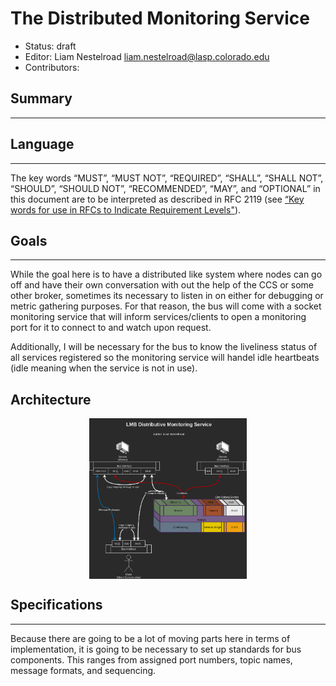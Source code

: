 # The Distributed Monitoring Service

+ Status: draft
+ Editor: Liam Nestelroad liam.nestelroad@lasp.colorado.edu
+ Contributors: 

## Summary
---



## Language
---

The key words “MUST”, “MUST NOT”, “REQUIRED”, “SHALL”, “SHALL NOT”, “SHOULD”, “SHOULD NOT”, “RECOMMENDED”, “MAY”, and “OPTIONAL” in this document are to be interpreted as described in RFC 2119 (see [“Key words for use in RFCs to Indicate Requirement Levels"](http://tools.ietf.org/html/rfc2119)).

## Goals
---

While the goal here is to have a distributed like system where nodes can go off and have their own conversation with out the help of the CCS or some other broker, sometimes its necessary to listen in on either for debugging or metric gathering purposes. For that reason, the bus will come with a socket monitoring service that will inform services/clients to open a monitoring port for it to connect to and watch upon request. 

Additionally, I will be necessary for the bus to know the liveliness status of all services registered so the monitoring service will handel idle heartbeats (idle meaning when the service is not in use).

## Architecture

<img src="../images/LMB_architecture-Distributive Monitoring Service.png" width="900px" style="display: block;
  margin-left: auto;
  margin-right: auto;
  width: 50%;">

## Specifications
---

Because there are going to be a lot of moving parts here in terms of implementation, it is going to be necessary to set up standards for bus components. This ranges from assigned port numbers, topic names, message formats, and sequencing.
